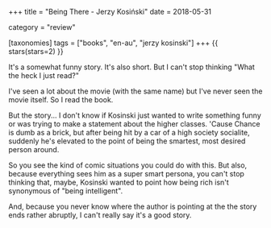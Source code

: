 +++
title = "Being There - Jerzy Kosiński"
date = 2018-05-31

category = "review"

[taxonomies]
tags = ["books", "en-au", "jerzy kosinski"]
+++
{{ stars(stars=2) }}

It's a somewhat funny story. It's also short. But I can't stop thinking "What the heck I just read?"

I've seen a lot about the movie (with the same name) but I've never seen the movie itself. So I read the book.

But the story... I don't know if Kosinski just wanted to write something funny or was trying to make a statement about the higher classes. 'Cause Chance is dumb as a brick, but after being hit by a car of a high society socialite, suddenly he's elevated to the point of being the smartest, most desired person around.

So you see the kind of comic situations you could do with this. But also, because everything sees him as a super smart persona, you can't stop thinking that, maybe, Kosinski wanted to point how being rich isn't synonymous of "being intelligent".

And, because you never know where the author is pointing at the the story ends rather abruptly, I can't really say it's a good story.